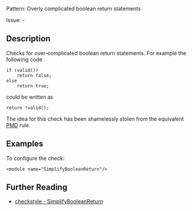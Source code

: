 Pattern: Overly complicated boolean return statements

Issue: -

## Description

Checks for over-complicated boolean return statements. For example the following code 
    
    
    if (valid())
        return false;
    else
        return true;
            

could be written as 
    
    
    return !valid();
            

The idea for this check has been shamelessly stolen from the equivalent [PMD](http://pmd.sourceforge.net) rule. 

## Examples

To configure the check: 
    
    
    <module name="SimplifyBooleanReturn"/>

## Further Reading

* [checkstyle - SimplifyBooleanReturn](http://checkstyle.sourceforge.net/config_coding.html#SimplifyBooleanReturn)